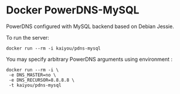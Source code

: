 # Docker PowerDNS-MySQL

PowerDNS configured with MySQL backend based on Debian Jessie.

To run the server:

```
docker run --rm -i kaiyou/pdns-mysql
```

You may specify arbitrary PowerDNS arguments using environment :

```
docker run --rm -i \
 -e DNS_MASTER=no \
 -e DNS_RECURSOR=8.8.8.8 \
 -t kaiyou/pdns-mysql
```
